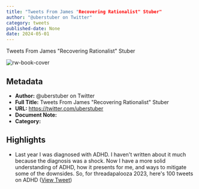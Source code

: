 ```yaml
---
title: "Tweets From James "Recovering Rationalist" Stuber"
author: "@uberstuber on Twitter"
category: tweets
published-date: None
date: 2024-05-01
---
```

Tweets From James "Recovering Rationalist" Stuber

![rw-book-cover](https://pbs.twimg.com/profile_images/1732120598082654208/G8L9UW1J.jpg)

## Metadata
- **Author:** @uberstuber on Twitter
- **Full Title:** Tweets From James "Recovering Rationalist" Stuber
- **URL:** https://twitter.com/uberstuber
- **Document Note:** 
- **Category:**

## Highlights
- Last year I was diagnosed with ADHD. I haven't written about it much because the diagnosis was a shock.
  Now I have a more solid understanding of ADHD, how it presents for me, and ways to mitigate some of the downsides. 
  So, for threadapalooza 2023, here's 100 tweets on ADHD ([View Tweet](https://twitter.com/uberstuber/status/1736489420466110843))
